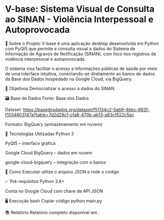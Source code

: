 # V-base: Sistema Visual de Consulta ao SINAN - Violência Interpessoal e Autoprovocada



📌 Sobre o Projeto
V-base é uma aplicação desktop desenvolvida em Python com PyQt5 que permite a consulta visual a dados do Sistema de Informação de Agravos de Notificação (SINAN), com foco nos registros de violência interpessoal e autoprovocada.

O sistema visa facilitar o acesso a informações públicas de saúde por meio de uma interface intuitiva, conectando-se diretamente ao banco de dados da Base dos Dados hospedado na Google Cloud, via BigQuery.

🎯 Objetivos
Democratizar o acesso a dados do SINAN.

🗃️ Base de Dados
Fonte: Base dos Dados

Dataset: https://basedosdados.org/dataset/f51134c2-5ab9-4bbc-882f-f1034603147a?table=7d2d29c1-cfa8-470b-ab13-a83cf522c5ac

Formato: BigQuery (armazenamento em nuvem)

🧰 Tecnologias Utilizadas
Python 3

PyQt5 – interface gráfica

Google Cloud BigQuery – dados em nuvem

google-cloud-bigquery – integração com o banco

🚀 Como Executar
utilize o arquivo JSON e rode o codigo

✅ Pré-requisitos
Python 3.8+

Conta no Google Cloud com chave de API JSON

🖥️ Execução
bash
Copiar código
python main.py


📚 Relatório
Relatório completo disponível em .
